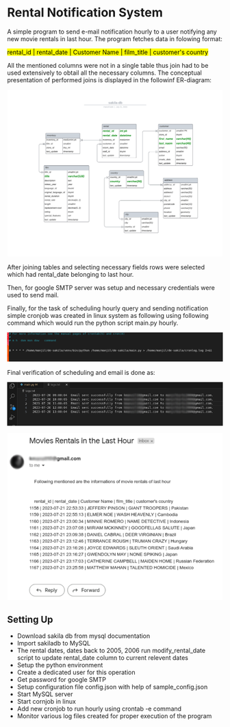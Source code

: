 <h1> Rental Notification System </h1>

A simple program to send e-mail notification hourly to a user notifying any new movie rentals in last hour. The program fetches data in folowing format:

<mark>
rental_id | rental_date | Customer Name | film_title | customer's country</mark>

All the mentioned columns were not in a single table thus join had to be used extensively to obtail all the necessary columns. The conceptual presentation of performed joins is displayed in the followinf ER-diagram:

![ER-diagram](images/sakila-db.png?raw=true "ER-diagram")

After joining tables and selecting necessary fields rows were selected which had rental_date belonging to last hour.

Then, for google SMTP server was setup and necessary credentials were used to send mail.

Finally, for the task of scheduling hourly query and sending notification simple cronjob was created in linux system as following using following command which would run the python script main.py hourly.

![cron job](images/cronjob.png?raw=true "cron job")

Final verification of scheduling and email is done as:

![exec log](images/exec-log.png?raw=true "exec log")

![mail-op](images/mail_op.png?raw=true "mail-op")


<h2> Setting Up </h2>

<ul>
<li> Download sakila db from mysql documentation </li>
<li> Import sakiladb to MySQL </li>
<li> The rental dates, dates back to 2005, 2006 run modify_rental_date script to update rental_date column to current relevent dates </li>
<li> Setup the python environment </li>
<li> Create a dedicated user for this operation</li>
<li> Get password for google SMTP </li>
<li> Setup configuration file config.json with help of sample_config.json </li>
<li> Start MySQL server </li>
<li> Start cornjob in linux </li>
<li> Add new cronjob to run hourly using crontab -e command </li>
<li> Monitor various log files created for proper execution of the program </li>
</ul>


